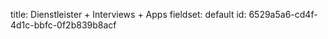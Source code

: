 title: Dienstleister + Interviews + Apps
fieldset: default
id: 6529a5a6-cd4f-4d1c-bbfc-0f2b839b8acf
